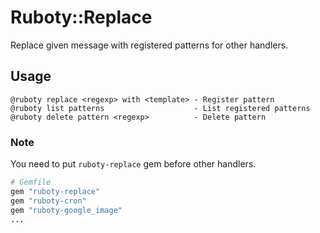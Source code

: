 # Ruboty::Replace
Replace given message with registered patterns for other handlers.

## Usage
```
@ruboty replace <regexp> with <template> - Register pattern
@ruboty list patterns                    - List registered patterns
@ruboty delete pattern <regexp>          - Delete pattern
```

### Note
You need to put `ruboty-replace` gem before other handlers.

```rb
# Gemfile
gem "ruboty-replace"
gem "ruboty-cron"
gem "ruboty-google_image"
...
```
